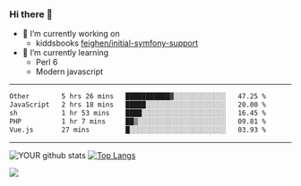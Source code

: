 ### Hi there 👋

- 🔭 I’m currently working on
  - kiddsbooks [feighen/initial-symfony-support](https://github.com/noondaysun/kiddsbooks.com/tree/feighen/initial-symfony-support)
- 🌱 I’m currently learning
  - Perl 6
  - Modern javascript

---
<!--START_SECTION:waka-->

```txt
Other        5 hrs 26 mins   ███████████▓░░░░░░░░░░░░░   47.25 %
JavaScript   2 hrs 18 mins   █████░░░░░░░░░░░░░░░░░░░░   20.00 %
sh           1 hr 53 mins    ████░░░░░░░░░░░░░░░░░░░░░   16.45 %
PHP          1 hr 7 mins     ██▒░░░░░░░░░░░░░░░░░░░░░░   09.81 %
Vue.js       27 mins         █░░░░░░░░░░░░░░░░░░░░░░░░   03.93 %
```

<!--END_SECTION:waka-->
---
![YOUR github stats](https://github-readme-stats.vercel.app/api?username=noondaysun&show_icons=true&theme=onedark) [![Top Langs](https://github-readme-stats.vercel.app/api/top-langs/?username=noondaysun&layout=compact&theme=onedark)](https://github.com/anuraghazra/github-readme-stats)

[<img src="https://img.shields.io/badge/linkedin-%230077B5.svg?&style=for-the-badge&logo=linkedin&logoColor=white" />](https://www.linkedin.com/in/feighen-oosterbroek-9630a514a/)

<!--
**noondaysun/noondaysun** is a ✨ _special_ ✨ repository because its `README.md` (this file) appears on your GitHub profile.

Here are some ideas to get you started:

- 🔭 I’m currently working on ...
- 🌱 I’m currently learning ...
- 👯 I’m looking to collaborate on ...
- 🤔 I’m looking for help with ...
- 💬 Ask me about ...
- 📫 How to reach me: ...
- 😄 Pronouns: ...
- ⚡ Fun fact: ...
-->
